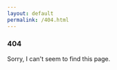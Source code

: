 ```yaml
---
layout: default
permalink: /404.html
---
```

<section class="single-wrap">
  <article class="single-content" itemscope itemtype="https://schema.org/BlogPosting">
  <h1>404</h1>

  <p>Sorry, I can't seem to find this page.</p>
  </article>
</section>
